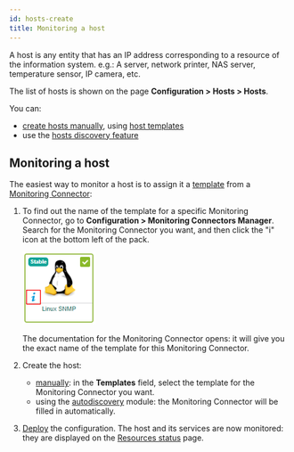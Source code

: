 ```yaml
---
id: hosts-create
title: Monitoring a host
---
```


A host is any entity that has an IP address corresponding to a resource of the information system. e.g.: A server, network printer, NAS server, temperature sensor, IP camera, etc.

The list of hosts is shown on the page **Configuration > Hosts > Hosts**.

You can:
- [create hosts manually](hosts.md), using [host templates](hosts-templates.md)
- use the [hosts discovery feature](../discovery/introduction.md)

## Monitoring a host

The easiest way to monitor a host is to assign it a [template](hosts-templates.md) from a [Monitoring Connector](../pluginpacks.md): 

1. To find out the name of the template for a specific Monitoring Connector, go to **Configuration > Monitoring Connectors Manager**. Search for the Monitoring Connector you want, and then click the "i" icon at the bottom left of the pack.

    ![image](../../assets/configuration/pluginpacks/doc.png)

    The documentation for the Monitoring Connector opens: it will give you the exact name of the template for this Monitoring Connector.

2. Create the host:
    - [manually](hosts.md): in the **Templates** field, select the template for the Monitoring Connector you want.
    - using the [autodiscovery](../discovery/hosts-discovery.md) module: the Monitoring Connector will be filled in automatically.

3. [Deploy](../monitoring-servers/deploying-a-configuration.md) the configuration. The host and its services are now monitored: they are 
displayed on the [Resources status](../../alerts-notifications/resources-status.md) page.